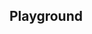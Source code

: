 <script setup>
import SwaggerUI from "@/swagger/view/SwaggerUI.vue";

import baseAllAbsWithQueryJson from "@/swagger/json/records/solr/all-record-permit-with-query.json";
import iraAllAbsWithQueryJson from "@/swagger/json/ira/solr/all-record-permit-with-query.json";

import baseAllAbsPermitJson from "@/swagger/json/records/solr/all-record-permit.json";
import iraAllAbsPermitJson from "@/swagger/json/ira/solr/all-record-permit.json";

import baseAllAbsPermitWithCountryJson from "@/swagger/json/records/solr/all-record-with-country.json";
import iraAllAbsPermitWithCountryJson from "@/swagger/json/ira/solr/all-record-with-country.json";

import baseAllAbsPermitWithRegionJson from "@/swagger/json/records/solr/all-record-with-region.json";
import iraAllAbsPermitWithRegionJson from "@/swagger/json/ira/solr/all-record-with-region.json";

import baseAllAbsPermitWithSubFiltersJson from "@/swagger/json/records/solr/all-record-with-subfilters.json";
import iraAllAbsPermitWithSubFiltersJson from "@/swagger/json/ira/solr/all-record-with-subfilters.json";

function mergeJson(base, specific) {
  const merged = JSON.parse(JSON.stringify(base));
  merged.paths["/index"].get.parameters[0].schema.example = specific.example;
  return merged;
}

import { mergeSwaggerWithBase, deepClone } from "@/utils"

const swaggerSpecs = [
  { json: mergeSwaggerWithBase(deepClone(baseJson), iraAllRecordsJson, ['paths']) ,protected: false },
  { json: mergeSwaggerWithBase(deepClone(baseJson), iraAllRecordsWithCountryJson, ['paths']) ,protected: false },
  { json: mergeSwaggerWithBase(deepClone(baseJson), iraAllRecordsWithQueryJson, ['paths']) ,protected: false },
  { json: mergeSwaggerWithBase(deepClone(baseJson), iraAllRecordsWithRegionJson, ['paths']), protected: false },
  { json: mergeSwaggerWithBase(deepClone(baseJson), iraAllRecordsWithSubFiltersJson, ["paths"]), protected: false },
];


</script>

<!--@include: @/../components/records/solr.md-->

## Playground

<SwaggerUI :swaggerSpecs="swaggerSpecs"/>
